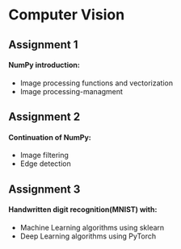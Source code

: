 # Computer Vision

## Assignment 1
#### NumPy introduction:
- Image processing functions and vectorization
- Image processing-managment

## Assignment 2
#### Continuation of NumPy:
- Image filtering
- Edge detection

## Assignment 3
#### Handwritten digit recognition(MNIST) with:
- Machine Learning algorithms using sklearn
- Deep Learning algorithms using PyTorch
